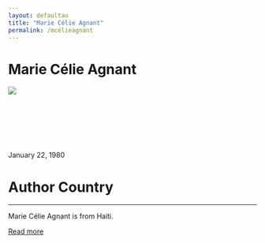 ```yaml
---
layout: defaultau
title: "Marie Célie Agnant"
permalink: /mcélieagnant
---
```

<!-- partial:index.partial.html -->
<div class="content">
    <h1>Marie Célie Agnant</h1>
    <div class="quote">
        <div><img src="https://www.pleinelune.qc.ca/tools/media/fichier/356/width/300" class="logo"></div>
    </div>
    <div class="timeline">
        <div style="padding-bottom:100px;"></div>
        <div class="block">
            <div class="date right"><p class="right"> January 22, 1980 </p></div>
            <div class="dot"></div>
            <div class="left first">
                <h1>Author Country</h1><hr>
            <p> Marie Célie Agnant is from Haiti.</p>
                <a href="https://en.wikipedia.org/wiki/Marie-C%C3%A9lie_Agnant" target="_blank">Read more</a>
            </div>
        </div>
